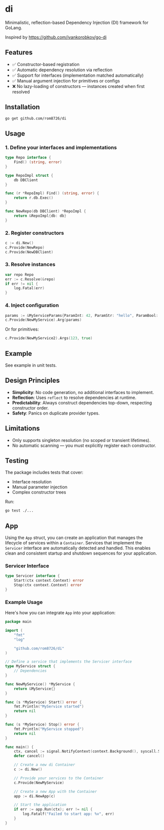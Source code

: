 # di

Minimalistic, reflection-based Dependency Injection (DI) framework for GoLang.

Inspired by https://github.com/ivankorobkov/go-di

## Features

* ✅ Constructor-based registration
* ✅ Automatic dependency resolution via reflection
* ✅ Support for interfaces (implementation matched automatically)
* ✅ Manual argument injection for primitives or configs
* ❌ No lazy-loading of constructors — instances created when first resolved

## Installation

```bash
go get github.com/rom8726/di
```

## Usage

### 1. Define your interfaces and implementations

```go
type Repo interface {
	Find() (string, error)
}

type RepoImpl struct {
	db DBClient
}

func (r *RepoImpl) Find() (string, error) {
	return r.db.Exec()
}

func NewRepo(db DBClient) *RepoImpl {
	return &RepoImpl{db: db}
}
```

### 2. Register constructors

```go
c := di.New()
c.Provide(NewRepo)
c.Provide(NewDBClient)
```

### 3. Resolve instances

```go
var repo Repo
err := c.Resolve(&repo)
if err != nil {
	log.Fatal(err)
}
```

### 4. Inject configuration

```go
params := &MyServiceParams{ParamInt: 42, ParamStr: "hello", ParamBool: true}
c.Provide(NewMyService).Arg(params)
```

Or for primitives:

```go
c.Provide(NewMyService2).Args(123, true)
```

## Example

See example in unit tests.

## Design Principles

* **Simplicity**: No code generation, no additional interfaces to implement.
* **Reflection**: Uses `reflect` to resolve dependencies at runtime.
* **Predictability**: Always construct dependencies top-down, respecting constructor order.
* **Safety**: Panics on duplicate provider types.

## Limitations

* Only supports singleton resolution (no scoped or transient lifetimes).
* No automatic scanning — you must explicitly register each constructor.

## Testing

The package includes tests that cover:

* Interface resolution
* Manual parameter injection
* Complex constructor trees

Run:

```bash
go test ./...
```

## App

Using the `App` struct, you can create an application that manages the lifecycle of services within a `Container`.
Services that implement the `Servicer` interface are automatically detected and handled.
This enables clean and consistent startup and shutdown sequences for your application.

### Servicer Interface
```go
type Servicer interface {
	Start(ctx context.Context) error
	Stop(ctx context.Context) error
}
```

### Example Usage

Here's how you can integrate `App` into your application:

```go
package main

import (
    "fmt"
    "log"

    "github.com/rom8726/di"
)

// Define a service that implements the Servicer interface
type MyService struct {
    // Dependencies
}

func NewMyService() *MyService {
    return &MyService{}
}

func (s *MyService) Start() error {
    fmt.Println("MyService started")
    return nil
}

func (s *MyService) Stop() error {
    fmt.Println("MyService stopped")
    return nil
}

func main() {
    ctx, cancel := signal.NotifyContext(context.Background(), syscall.SIGINT, syscall.SIGTERM)
    defer cancel()

    // Create a new di Container
    c := di.New()

    // Provide your services to the Container
    c.Provide(NewMyService)

    // Create a new App with the Container
    app := di.NewApp(c)

    // Start the application
    if err := app.Run(ctx); err != nil {
        log.Fatalf("Failed to start app: %v", err)
    }
}
